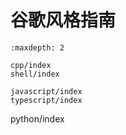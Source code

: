 # 谷歌风格指南

```{toctree}
:maxdepth: 2

cpp/index
shell/index

javascript/index
typescript/index
```


python/index

